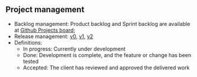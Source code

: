 ## Project management

* Backlog management: Product backlog and Sprint backlog are available at [Github Projects board](https://github.com/orgs/LEIC-ES-2024-25/projects/47);
* Release management: [v0](https://github.com/LEIC-ES-2024-25/2LEIC04T3/releases/tag/v0), [v1](https://github.com/LEIC-ES-2024-25/2LEIC04T3/releases/tag/v1), [v2](https://github.com/LEIC-ES-2024-25/2LEIC04T3/releases/tag/v2)
* Definitions:
  * In progress: Currently under development
  * Done: Development is complete, and the feature or change has been tested
  * Accepted: The client has reviewed and approved the delivered work